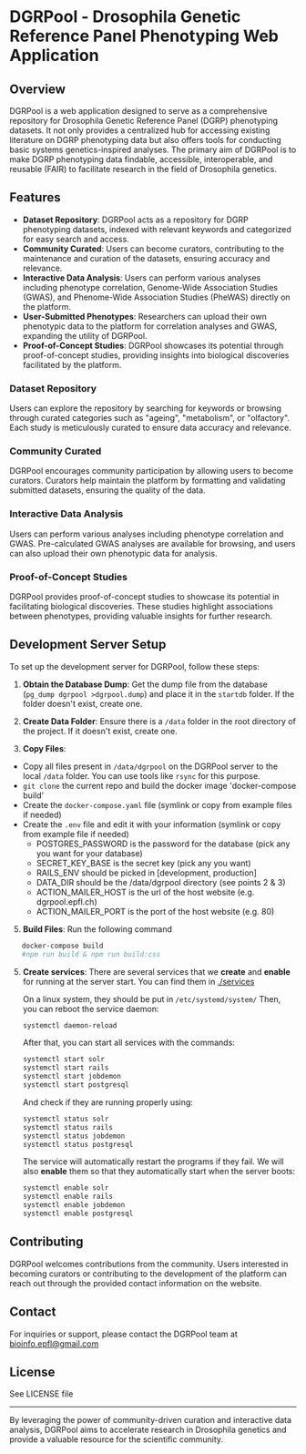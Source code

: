 # DGRPool - Drosophila Genetic Reference Panel Phenotyping Web Application

## Overview

DGRPool is a web application designed to serve as a comprehensive repository for Drosophila Genetic Reference Panel (DGRP) phenotyping datasets. It not only provides a centralized hub for accessing existing literature on DGRP phenotyping data but also offers tools for conducting basic systems genetics-inspired analyses. The primary aim of DGRPool is to make DGRP phenotyping data findable, accessible, interoperable, and reusable (FAIR) to facilitate research in the field of Drosophila genetics.

## Features

- **Dataset Repository**: DGRPool acts as a repository for DGRP phenotyping datasets, indexed with relevant keywords and categorized for easy search and access.
- **Community Curated**: Users can become curators, contributing to the maintenance and curation of the datasets, ensuring accuracy and relevance.
- **Interactive Data Analysis**: Users can perform various analyses including phenotype correlation, Genome-Wide Association Studies (GWAS), and Phenome-Wide Association Studies (PheWAS) directly on the platform.
- **User-Submitted Phenotypes**: Researchers can upload their own phenotypic data to the platform for correlation analyses and GWAS, expanding the utility of DGRPool.
- **Proof-of-Concept Studies**: DGRPool showcases its potential through proof-of-concept studies, providing insights into biological discoveries facilitated by the platform.

### Dataset Repository

Users can explore the repository by searching for keywords or browsing through curated categories such as "ageing", "metabolism", or "olfactory". Each study is meticulously curated to ensure data accuracy and relevance.

### Community Curated

DGRPool encourages community participation by allowing users to become curators. Curators help maintain the platform by formatting and validating submitted datasets, ensuring the quality of the data.

### Interactive Data Analysis

Users can perform various analyses including phenotype correlation and GWAS. Pre-calculated GWAS analyses are available for browsing, and users can also upload their own phenotypic data for analysis.

### Proof-of-Concept Studies

DGRPool provides proof-of-concept studies to showcase its potential in facilitating biological discoveries. These studies highlight associations between phenotypes, providing valuable insights for further research.

## Development Server Setup

To set up the development server for DGRPool, follow these steps:

1. **Obtain the Database Dump**: Get the dump file from the database (`pg_dump dgrpool >dgrpool.dump`) and place it in the `startdb` folder. If the folder doesn't exist, create one.

2. **Create Data Folder**: Ensure there is a `/data` folder in the root directory of the project. If it doesn't exist, create one.

3. **Copy Files**:
- Copy all files present in `/data/dgrpool` on the DGRPool server to the local `/data` folder. You can use tools like `rsync` for this purpose.
- `git clone` the current repo and build the docker image 'docker-compose build'
- Create the `docker-compose.yaml` file (symlink or copy from example files if needed)
- Create the `.env` file and edit it with your information (symlink or copy from example file if needed)
  - POSTGRES_PASSWORD is the password for the database (pick any you want for your database)
  - SECRET_KEY_BASE is the secret key (pick any you want)
  - RAILS_ENV should be picked in [development, production]
  - DATA_DIR should be the /data/dgrpool directory (see points 2 & 3)
  - ACTION_MAILER_HOST is the url of the host website (e.g. dgrpool.epfl.ch)
  - ACTION_MAILER_PORT is the port of the host website (e.g. 80)

5. **Build Files**:
Run the following command
```bash
   docker-compose build
   #npm run build & npm run build:css
```

5. **Create services**: There are several services that we **create** and **enable** for running at the server start.
   You can find them in [./services](./services)
   
   On a linux system, they should be put in `/etc/systemd/system/`
   Then, you can reboot the service daemon:
   ```bash
   systemctl daemon-reload
   ```

   After that, you can start all services with the commands:
   ```bash
   systemctl start solr
   systemctl start rails
   systemctl start jobdemon
   systemctl start postgresql
   ```

   And check if they are running properly using:
   ```bash
   systemctl status solr
   systemctl status rails
   systemctl status jobdemon
   systemctl status postgresql
   ```

   The service will automatically restart the programs if they fail. We will also **enable** them so that they automatically start when the server boots:
   ```bash
   systemctl enable solr
   systemctl enable rails
   systemctl enable jobdemon
   systemctl enable postgresql
   ```

## Contributing

DGRPool welcomes contributions from the community. Users interested in becoming curators or contributing to the development of the platform can reach out through the provided contact information on the website.

## Contact

For inquiries or support, please contact the DGRPool team at [bioinfo.epfl@gmail.com](mailto:bioinfo.epfl@gmail.com)

## License

See LICENSE file

---

By leveraging the power of community-driven curation and interactive data analysis, DGRPool aims to accelerate research in Drosophila genetics and provide a valuable resource for the scientific community.
